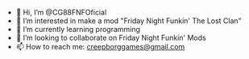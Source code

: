 - 👋 Hi, I’m @CG88FNFOficial
- 👀 I’m interested in make a mod "Friday Night Funkin' The Lost Clan"
- 🌱 I’m currently learning programming
- 💞️ I’m looking to collaborate on Friday Night Funkin' Mods
- 📫 How to reach me: creepborggames@gmail.com

<!---
CG88FNFOficial/CG88FNFOficial is a ✨ special ✨ repository because its `README.md` (this file) appears on your GitHub profile.
You can click the Preview link to take a look at your changes.
--->
